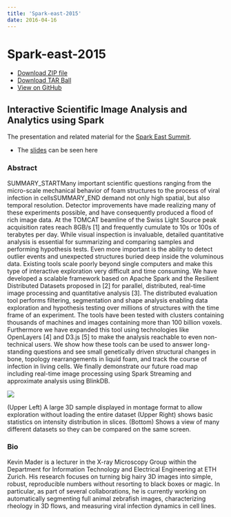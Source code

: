 ```yaml
---
title: 'Spark-east-2015'
date: 2016-04-16
---
```


# Spark-east-2015

* [Download ZIP file](https://github.com/4Quant/spark-east-2015/zipball/master)
* [Download TAR Ball](https://github.com/4Quant/spark-east-2015/tarball/master)
* [View on GitHub](https://github.com/4Quant/spark-east-2015)

## Interactive Scientific Image Analysis and Analytics using Spark

The presentation and related material for the [Spark East Summit](http://spark-summit.org/east/2015/agenda).

* The [slides](/slides/Interactive-Scientific-Image-Analysis) can be seen here

### Abstract

SUMMARY_STARTMany important scientific questions ranging from the micro-scale mechanical behavior of foam structures to the process of viral infection in cellsSUMMARY_END demand not only high spatial, but also temporal resolution. Detector improvements have made realizing many of these experiments possible, and have consequently produced a flood of rich image data. At the TOMCAT beamline of the Swiss Light Source peak acquisition rates reach 8GB/s [1] and frequently cumulate to 10s or 100s of terabytes per day. While visual inspection is invaluable, detailed quantitative analysis is essential for summarizing and comparing samples and performing hypothesis tests. Even more important is the ability to detect outlier events and unexpected structures buried deep inside the voluminous data. Existing tools scale poorly beyond single computers and make this type of interactive exploration very difficult and time consuming. We have developed a scalable framework based on Apache Spark and the Resilient Distributed Datasets proposed in [2] for parallel, distributed, real-time image processing and quantitative analysis [3]. The distributed evaluation tool performs filtering, segmentation and shape analysis enabling data exploration and hypothesis testing over millions of structures with the time frame of an experiment. The tools have been tested with clusters containing thousands of machines and images containing more than 100 billion voxels. Furthermore we have expanded this tool using technologies like OpenLayers [4] and D3.js [5] to make the analysis reachable to even non-technical users. We show how these tools can be used to answer long-standing questions and see small genetically driven structural changes in bone, topology rearrangements in liquid foam, and track the course of infection in living cells. We finally demonstrate our future road map including real-time image processing using Spark Streaming and approximate analysis using BlinkDB.

<img src="images/spark-east-2015/se-001.png" class="img-fluid">

(Upper Left) A large 3D sample displayed in montage format to allow exploration without loading the entire dataset (Upper Right) shows basic statistics on intensity distribution in slices. (Bottom) Shows a view of many different datasets so they can be compared on the same screen.

### Bio

Kevin Mader is a lecturer in the X-ray Microscopy Group within the Department for Information Technology and Electrical Engineering at ETH Zurich. His research focuses on turning big hairy 3D images into simple, robust, reproducible numbers without resorting to black boxes or magic. In particular, as part of several collaborations, he is currently working on automatically segmenting full animal zebrafish images, characterizing rheology in 3D flows, and measuring viral infection dynamics in cell lines.
